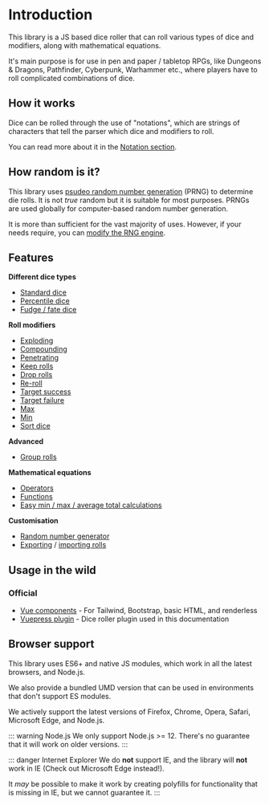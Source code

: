 # Introduction

This library is a JS based dice roller that can roll various types of dice and modifiers, along with mathematical equations.

It's main purpose is for use in pen and paper / tabletop RPGs, like Dungeons & Dragons, Pathfinder, Cyberpunk, Warhammer etc., where players have to roll complicated combinations of dice.


## How it works

Dice can be rolled through the use of "notations", which are strings of characters that tell the parser which dice and modifiers to roll.

You can read more about it in the [Notation section](notation/readme.md).


## How random is it?

This library uses [psudeo random number generation](https://en.wikipedia.org/wiki/Pseudorandom_number_generator) (PRNG) to determine die rolls. It is not _true_ random but it is suitable for most purposes. PRNGs are used globally for computer-based random number generation.

It is more than sufficient for the vast majority of uses. However, if your needs require, you can [modify the RNG engine](customisation.md#random-number-generation).


## Features

**Different dice types**

* [Standard dice](notation/dice.md#standard-dn)
* [Percentile dice](notation/dice.md#percentile-dice-d)
* [Fudge / fate dice](notation/dice.md#fudge--fate-dice-df--df2--df1)

**Roll modifiers**

* [Exploding](notation/modifiers.md#exploding---cp)
* [Compounding](notation/modifiers.md#compounding---cp)
* [Penetrating](notation/modifiers.md#penetrating-p--p--pcp--pcp)
* [Keep rolls](notation/modifiers.md#keep-kn--khn--kln)
* [Drop rolls](notation/modifiers.md#drop-dn--dhn--dln)
* [Re-roll](notation/modifiers.md#re-roll-r--ro--rcp--rocp)
* [Target success](notation/modifiers.md#target-success--dice-pool-cp)
* [Target failure](notation/modifiers.md#target-failures--dice-pool-fcp)
* [Max](notation/modifiers.md#max-max-n) <Badge text="New" vertical="middle"/>
* [Min](notation/modifiers.md#min-min-n) <Badge text="New" vertical="middle"/>
* [Sort dice](notation/modifiers.md#sorting-s--sa--sd)

**Advanced**

* [Group rolls](notation/group-rolls.md) <Badge text="New" vertical="middle"/>

**Mathematical equations**

* [Operators](notation/maths.md#operators)
* [Functions](notation/maths.md#functions)
* [Easy min / max / average total calculations](usage.md#roll-totals) <Badge text="New" vertical="middle"/>

**Customisation**

* [Random number generator](customisation.md#random-number-generator) <Badge text="New" vertical="middle"/>
* [Exporting](usage.md#export-rolls) / [importing rolls](usage.md#import-rolls)


## Usage in the wild

### Official

* [Vue components](https://github.com/dice-roller/vue) - For Tailwind, Bootstrap, basic HTML, and renderless
* [Vuepress plugin](https://github.com/dice-roller/vuepress-plugin) - Dice roller plugin used in this documentation


## Browser support

This library uses ES6+ and native JS modules, which work in all the latest browsers, and Node.js.

We also provide a bundled UMD version that can be used in environments that don't support ES modules.

We actively support the latest versions of Firefox, Chrome, Opera, Safari, Microsoft Edge, and Node.js.

::: warning Node.js
We only support Node.js >= 12.
There's no guarantee that it will work on older versions.
:::

::: danger Internet Explorer
We do **not** support IE, and the library will **not** work in IE (Check out Microsoft Edge instead!).

It _may_ be possible to make it work by creating polyfills for functionality that is missing in IE, but we cannot guarantee it.
:::
